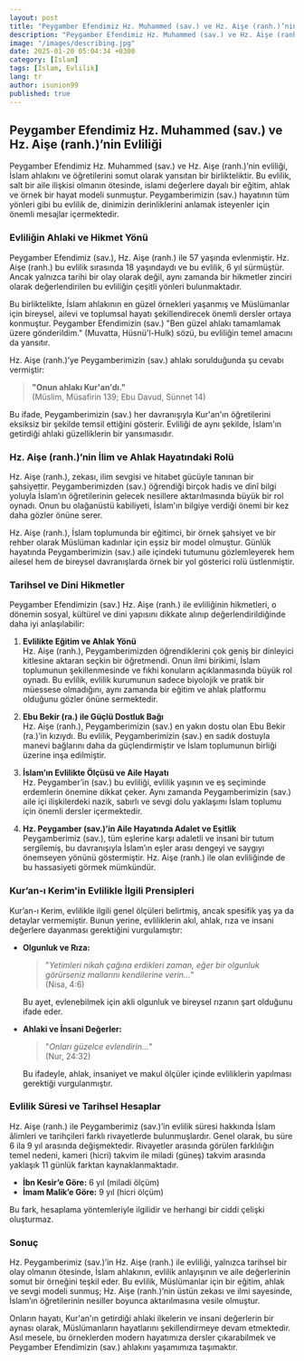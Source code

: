 ```yaml
---
layout: post
title: "Peygamber Efendimiz Hz. Muhammed (sav.) ve Hz. Aişe (ranh.)’nin Evliliği"
description: "Peygamber Efendimiz Hz. Muhammed (sav.) ve Hz. Aişe (ranh.)’nin evliliği, İslam ahlakını ve öğretilerini somut olarak yansıtan bir birlikteliktir."
image: "/images/describing.jpg"
date: 2025-01-20 05:04:34 +0300
category: [İslam] 
tags: [İslam, Evlilik] 
lang: tr
author: isunion99
published: true
---
```


## Peygamber Efendimiz Hz. Muhammed (sav.) ve Hz. Aişe (ranh.)’nin Evliliği

Peygamber Efendimiz Hz. Muhammed (sav.) ve Hz. Aişe (ranh.)’nin evliliği, İslam ahlakını ve öğretilerini somut olarak yansıtan bir birlikteliktir. Bu evlilik, salt bir aile ilişkisi olmanın ötesinde, islami değerlere dayalı bir eğitim, ahlak ve örnek bir hayat modeli sunmuştur. Peygamberimizin (sav.) hayatının tüm yönleri gibi bu evlilik de, dinimizin derinliklerini anlamak isteyenler için önemli mesajlar içermektedir.

### **Evliliğin Ahlaki ve Hikmet Yönü**

Peygamber Efendimiz (sav.), Hz. Aişe (ranh.) ile 57 yaşında evlenmiştir. Hz. Aişe (ranh.) bu evlilik sırasında 18 yaşındaydı ve bu evlilik, 6 yıl sürmüştür. Ancak yalnızca tarihi bir olay olarak değil, aynı zamanda bir hikmetler zinciri olarak değerlendirilen bu evliliğin çeşitli yönleri bulunmaktadır. 

Bu birliktelikte, İslam ahlakının en güzel örnekleri yaşanmış ve Müslümanlar için bireysel, ailevi ve toplumsal hayatı şekillendirecek önemli dersler ortaya konmuştur. Peygamber Efendimizin (sav.) "Ben güzel ahlakı tamamlamak üzere gönderildim." (Muvatta, Hüsnü'l-Hulk) sözü, bu evliliğin temel amacını da yansıtır.

Hz. Aişe (ranh.)’ye Peygamberimizin (sav.) ahlakı sorulduğunda şu cevabı vermiştir:

> **"Onun ahlakı Kur'an'dı."**  
(Müslim, Müsafirin 139; Ebu Davud, Sünnet 14)

Bu ifade, Peygamberimizin (sav.) her davranışıyla Kur'an'ın öğretilerini eksiksiz bir şekilde temsil ettiğini gösterir. Evliliği de aynı şekilde, İslam'ın getirdiği ahlaki güzelliklerin bir yansımasıdır. 

### **Hz. Aişe (ranh.)’nin İlim ve Ahlak Hayatındaki Rolü**

Hz. Aişe (ranh.), zekası, ilim sevgisi ve hitabet gücüyle tanınan bir şahsiyettir. Peygamberimizden (sav.) öğrendiği birçok hadis ve dinî bilgi yoluyla İslam’ın öğretilerinin gelecek nesillere aktarılmasında büyük bir rol oynadı. Onun bu olağanüstü kabiliyeti, İslam'ın bilgiye verdiği önemi bir kez daha gözler önüne serer.

Hz. Aişe (ranh.), İslam toplumunda bir eğitimci, bir örnek şahsiyet ve bir rehber olarak Müslüman kadınlar için eşsiz bir model olmuştur. Günlük hayatında Peygamberimizin (sav.) aile içindeki tutumunu gözlemleyerek hem ailesel hem de bireysel davranışlarda örnek bir yol gösterici rolü üstlenmiştir.

### **Tarihsel ve Dini Hikmetler**

Peygamber Efendimizin (sav.) Hz. Aişe (ranh.) ile evliliğinin hikmetleri, o dönemin sosyal, kültürel ve dini yapısını dikkate alınıp değerlendirildiğinde daha iyi anlaşılabilir:

1. **Evlilikte Eğitim ve Ahlak Yönü**  
   Hz. Aişe (ranh.), Peygamberimizden öğrendiklerini çok geniş bir dinleyici kitlesine aktaran seçkin bir öğretmendi. Onun ilmi birikimi, İslam toplumunun şekillenmesinde ve fıkhi konuların açıklanmasında büyük rol oynadı. Bu evlilik, evlilik kurumunun sadece biyolojik ve pratik bir müessese olmadığını, aynı zamanda bir eğitim ve ahlak platformu olduğunu gözler önüne sermektedir.

2. **Ebu Bekir (ra.) ile Güçlü Dostluk Bağı**  
   Hz. Aişe (ranh.), Peygamberimizin (sav.) en yakın dostu olan Ebu Bekir (ra.)’in kızıydı. Bu evlilik, Peygamberimizin (sav.) en sadık dostuyla manevi bağlarını daha da güçlendirmiştir ve İslam toplumunun birliği üzerine inşa edilmiştir.

3. **İslam’ın Evlilikte Ölçüsü ve Aile Hayatı**  
   Hz. Peygamber’in (sav.) bu evliliği, evlilik yaşının ve eş seçiminde erdemlerin önemine dikkat çeker. Aynı zamanda Peygamberimizin (sav.) aile içi ilişkilerdeki nazik, sabırlı ve sevgi dolu yaklaşımı İslam toplumu için önemli dersler içermektedir.

4. **Hz. Peygamber (sav.)’in Aile Hayatında Adalet ve Eşitlik**  
   Peygamberimiz (sav.), tüm eşlerine karşı adaletli ve insani bir tutum sergilemiş, bu davranışıyla İslam’ın eşler arası dengeyi ve saygıyı önemseyen yönünü göstermiştir. Hz. Aişe (ranh.) ile olan evliliğinde de bu hassasiyeti görmek mümkündür.

### **Kur’an-ı Kerim'in Evlilikle İlgili Prensipleri**

Kur’an-ı Kerim, evlilikle ilgili genel ölçüleri belirtmiş, ancak spesifik yaş ya da detaylar vermemiştir. Bunun yerine, evliliklerin akıl, ahlak, rıza ve insani değerlere dayanması gerektiğini vurgulamıştır:

- **Olgunluk ve Rıza:**  
  > "*Yetimleri nikah çağına erdikleri zaman, eğer bir olgunluk görürseniz mallarını kendilerine verin...*"  
  (Nisa, 4:6)

  Bu ayet, evlenebilmek için akli olgunluk ve bireysel rızanın şart olduğunu ifade eder.

- **Ahlaki ve İnsani Değerler:**  
  > "*Onları güzelce evlendirin...*"  
  (Nur, 24:32)

  Bu ifadeyle, ahlak, insaniyet ve makul ölçüler içinde evliliklerin yapılması gerektiği vurgulanmıştır.

### **Evlilik Süresi ve Tarihsel Hesaplar**

Hz. Aişe (ranh.) ile Peygamberimiz (sav.)’in evlilik süresi hakkında İslam âlimleri ve tarihçileri farklı rivayetlerde bulunmuşlardır. Genel olarak, bu süre 6 ila 9 yıl arasında değişmektedir. Rivayetler arasında görülen farklılığın temel nedeni, kameri (hicri) takvim ile miladi (güneş) takvim arasında yaklaşık 11 günlük farktan kaynaklanmaktadır.

- **İbn Kesir’e Göre:** 6 yıl (miladi ölçüm)  
- **İmam Malik’e Göre:** 9 yıl (hicri ölçüm)  

Bu fark, hesaplama yöntemleriyle ilgilidir ve herhangi bir ciddi çelişki oluşturmaz.

### **Sonuç**

Hz. Peygamberimiz (sav.)’in Hz. Aişe (ranh.) ile evliliği, yalnızca tarihsel bir olay olmanın ötesinde, İslam ahlakının, evlilik anlayışının ve aile değerlerinin somut bir örneğini teşkil eder. Bu evlilik, Müslümanlar için bir eğitim, ahlak ve sevgi modeli sunmuş; Hz. Aişe (ranh.)’nin üstün zekası ve ilmi sayesinde, İslam’ın öğretilerinin nesiller boyunca aktarılmasına vesile olmuştur.

Onların hayatı, Kur'an'ın getirdiği ahlaki ilkelerin ve insani değerlerin bir aynası olarak, Müslümanların hayatlarını şekillendirmeye devam etmektedir. Asıl mesele, bu örneklerden modern hayatımıza dersler çıkarabilmek ve Peygamber Efendimizin (sav.) ahlakını yaşamımıza taşımaktır.

 

